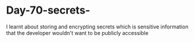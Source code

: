 # Day-70-secrets-
I learnt about storing and encrypting secrets which is sensitive information that the developer wouldn't want to be publicly accessible
